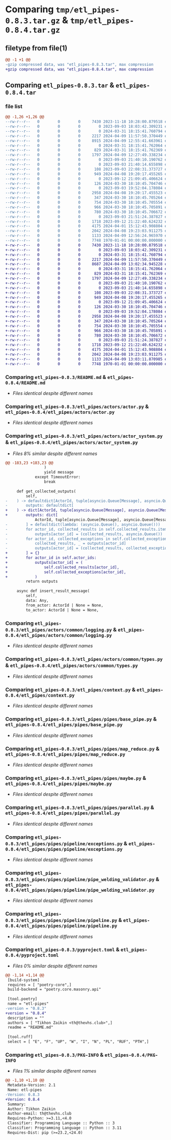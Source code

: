 # Comparing `tmp/etl_pipes-0.8.3.tar.gz` & `tmp/etl_pipes-0.8.4.tar.gz`

## filetype from file(1)

```diff
@@ -1 +1 @@
-gzip compressed data, was "etl_pipes-0.8.3.tar", max compression
+gzip compressed data, was "etl_pipes-0.8.4.tar", max compression
```

## Comparing `etl_pipes-0.8.3.tar` & `etl_pipes-0.8.4.tar`

### file list

```diff
@@ -1,26 +1,26 @@
--rw-r--r--   0        0        0     7430 2023-11-18 10:28:00.879518 etl_pipes-0.8.3/README.md
--rw-r--r--   0        0        0        0 2023-09-03 18:03:42.309231 etl_pipes-0.8.3/etl_pipes/__init__.py
--rw-r--r--   0        0        0        0 2024-03-31 18:15:41.760794 etl_pipes-0.8.3/etl_pipes/actors/__init__.py
--rw-r--r--   0        0        0     2217 2024-04-09 11:57:50.370449 etl_pipes-0.8.3/etl_pipes/actors/actor.py
--rw-r--r--   0        0        0     8915 2024-04-09 12:55:41.663961 etl_pipes-0.8.3/etl_pipes/actors/actor_system.py
--rw-r--r--   0        0        0        0 2024-03-31 18:15:41.762064 etl_pipes-0.8.3/etl_pipes/actors/common/__init__.py
--rw-r--r--   0        0        0      829 2024-03-31 18:15:41.762369 etl_pipes-0.8.3/etl_pipes/actors/common/logging.py
--rw-r--r--   0        0        0     1797 2024-04-09 12:27:49.338234 etl_pipes-0.8.3/etl_pipes/actors/common/types.py
--rw-r--r--   0        0        0        0 2023-09-03 21:40:10.190762 etl_pipes-0.8.3/etl_pipes/common/__init__.py
--rw-r--r--   0        0        0        0 2023-09-03 21:40:14.655898 etl_pipes-0.8.3/etl_pipes/common/utils/__init__.py
--rw-r--r--   0        0        0      108 2023-09-03 22:08:31.373727 etl_pipes-0.8.3/etl_pipes/common/utils/type_hints.py
--rw-r--r--   0        0        0      949 2024-04-08 19:20:17.455265 etl_pipes-0.8.3/etl_pipes/context.py
--rw-r--r--   0        0        0        0 2023-09-12 21:09:45.406624 etl_pipes-0.8.3/etl_pipes/domain/__init__.py
--rw-r--r--   0        0        0      126 2024-03-30 18:10:45.704746 etl_pipes-0.8.3/etl_pipes/domain/types.py
--rw-r--r--   0        0        0        0 2023-09-03 19:52:04.178084 etl_pipes-0.8.3/etl_pipes/pipes/__init__.py
--rw-r--r--   0        0        0     2958 2024-04-08 19:20:17.455523 etl_pipes-0.8.3/etl_pipes/pipes/base_pipe.py
--rw-r--r--   0        0        0      347 2024-03-30 18:10:45.705264 etl_pipes-0.8.3/etl_pipes/pipes/broadcast_parallel.py
--rw-r--r--   0        0        0      754 2024-03-30 18:10:45.705554 etl_pipes-0.8.3/etl_pipes/pipes/map_reduce.py
--rw-r--r--   0        0        0      966 2024-03-30 18:10:45.705891 etl_pipes-0.8.3/etl_pipes/pipes/maybe.py
--rw-r--r--   0        0        0      780 2024-03-30 18:10:45.706672 etl_pipes-0.8.3/etl_pipes/pipes/parallel.py
--rw-r--r--   0        0        0        0 2023-09-03 21:51:24.387827 etl_pipes-0.8.3/etl_pipes/pipes/pipeline/__init__.py
--rw-r--r--   0        0        0     1718 2023-09-12 21:22:40.624232 etl_pipes-0.8.3/etl_pipes/pipes/pipeline/exceptions.py
--rw-r--r--   0        0        0     4175 2024-04-01 15:12:43.908804 etl_pipes-0.8.3/etl_pipes/pipes/pipeline/pipe_welding_validator.py
--rw-r--r--   0        0        0     2042 2024-04-08 19:23:03.911275 etl_pipes-0.8.3/etl_pipes/pipes/pipeline/pipeline.py
--rw-r--r--   0        0        0     1133 2024-04-09 12:56:24.965970 etl_pipes-0.8.3/pyproject.toml
--rw-r--r--   0        0        0     7748 1970-01-01 00:00:00.000000 etl_pipes-0.8.3/PKG-INFO
+-rw-r--r--   0        0        0     7430 2023-11-18 10:28:00.879518 etl_pipes-0.8.4/README.md
+-rw-r--r--   0        0        0        0 2023-09-03 18:03:42.309231 etl_pipes-0.8.4/etl_pipes/__init__.py
+-rw-r--r--   0        0        0        0 2024-03-31 18:15:41.760794 etl_pipes-0.8.4/etl_pipes/actors/__init__.py
+-rw-r--r--   0        0        0     2217 2024-04-09 11:57:50.370449 etl_pipes-0.8.4/etl_pipes/actors/actor.py
+-rw-r--r--   0        0        0     8687 2024-04-09 13:02:34.945228 etl_pipes-0.8.4/etl_pipes/actors/actor_system.py
+-rw-r--r--   0        0        0        0 2024-03-31 18:15:41.762064 etl_pipes-0.8.4/etl_pipes/actors/common/__init__.py
+-rw-r--r--   0        0        0      829 2024-03-31 18:15:41.762369 etl_pipes-0.8.4/etl_pipes/actors/common/logging.py
+-rw-r--r--   0        0        0     1797 2024-04-09 12:27:49.338234 etl_pipes-0.8.4/etl_pipes/actors/common/types.py
+-rw-r--r--   0        0        0        0 2023-09-03 21:40:10.190762 etl_pipes-0.8.4/etl_pipes/common/__init__.py
+-rw-r--r--   0        0        0        0 2023-09-03 21:40:14.655898 etl_pipes-0.8.4/etl_pipes/common/utils/__init__.py
+-rw-r--r--   0        0        0      108 2023-09-03 22:08:31.373727 etl_pipes-0.8.4/etl_pipes/common/utils/type_hints.py
+-rw-r--r--   0        0        0      949 2024-04-08 19:20:17.455265 etl_pipes-0.8.4/etl_pipes/context.py
+-rw-r--r--   0        0        0        0 2023-09-12 21:09:45.406624 etl_pipes-0.8.4/etl_pipes/domain/__init__.py
+-rw-r--r--   0        0        0      126 2024-03-30 18:10:45.704746 etl_pipes-0.8.4/etl_pipes/domain/types.py
+-rw-r--r--   0        0        0        0 2023-09-03 19:52:04.178084 etl_pipes-0.8.4/etl_pipes/pipes/__init__.py
+-rw-r--r--   0        0        0     2958 2024-04-08 19:20:17.455523 etl_pipes-0.8.4/etl_pipes/pipes/base_pipe.py
+-rw-r--r--   0        0        0      347 2024-03-30 18:10:45.705264 etl_pipes-0.8.4/etl_pipes/pipes/broadcast_parallel.py
+-rw-r--r--   0        0        0      754 2024-03-30 18:10:45.705554 etl_pipes-0.8.4/etl_pipes/pipes/map_reduce.py
+-rw-r--r--   0        0        0      966 2024-03-30 18:10:45.705891 etl_pipes-0.8.4/etl_pipes/pipes/maybe.py
+-rw-r--r--   0        0        0      780 2024-03-30 18:10:45.706672 etl_pipes-0.8.4/etl_pipes/pipes/parallel.py
+-rw-r--r--   0        0        0        0 2023-09-03 21:51:24.387827 etl_pipes-0.8.4/etl_pipes/pipes/pipeline/__init__.py
+-rw-r--r--   0        0        0     1718 2023-09-12 21:22:40.624232 etl_pipes-0.8.4/etl_pipes/pipes/pipeline/exceptions.py
+-rw-r--r--   0        0        0     4175 2024-04-01 15:12:43.908804 etl_pipes-0.8.4/etl_pipes/pipes/pipeline/pipe_welding_validator.py
+-rw-r--r--   0        0        0     2042 2024-04-08 19:23:03.911275 etl_pipes-0.8.4/etl_pipes/pipes/pipeline/pipeline.py
+-rw-r--r--   0        0        0     1133 2024-04-09 13:03:11.870985 etl_pipes-0.8.4/pyproject.toml
+-rw-r--r--   0        0        0     7748 1970-01-01 00:00:00.000000 etl_pipes-0.8.4/PKG-INFO
```

### Comparing `etl_pipes-0.8.3/README.md` & `etl_pipes-0.8.4/README.md`

 * *Files identical despite different names*

### Comparing `etl_pipes-0.8.3/etl_pipes/actors/actor.py` & `etl_pipes-0.8.4/etl_pipes/actors/actor.py`

 * *Files identical despite different names*

### Comparing `etl_pipes-0.8.3/etl_pipes/actors/actor_system.py` & `etl_pipes-0.8.4/etl_pipes/actors/actor_system.py`

 * *Files 8% similar despite different names*

```diff
@@ -183,23 +183,23 @@
                 )
                 yield message
             except TimeoutError:
                 break
 
     def get_collected_outputs(
         self,
-    ) -> defaultdict[ActorId, tuple[asyncio.Queue[Message], asyncio.Queue[Message]]]:
-        outputs: defaultdict[
+    ) -> dict[ActorId, tuple[asyncio.Queue[Message], asyncio.Queue[Message]]]:
+        outputs: dict[
             ActorId, tuple[asyncio.Queue[Message], asyncio.Queue[Message]]
-        ] = defaultdict(lambda: (asyncio.Queue(), asyncio.Queue()))
-        for actor_id, collected_results in self.collected_results.items():
-            outputs[actor_id] = (collected_results, asyncio.Queue())
-        for actor_id, collected_exceptions in self.collected_exceptions.items():
-            collected_results, _ = outputs[actor_id]
-            outputs[actor_id] = (collected_results, collected_exceptions)
+        ] = {}
+        for actor_id in self.actor_ids:
+            outputs[actor_id] = (
+                self.collected_results[actor_id],
+                self.collected_exceptions[actor_id],
+            )
         return outputs
 
     async def insert_result_message(
         self,
         data: Any,
         from_actor: ActorId | None = None,
         to_actor: ActorId | None = None,
```

### Comparing `etl_pipes-0.8.3/etl_pipes/actors/common/logging.py` & `etl_pipes-0.8.4/etl_pipes/actors/common/logging.py`

 * *Files identical despite different names*

### Comparing `etl_pipes-0.8.3/etl_pipes/actors/common/types.py` & `etl_pipes-0.8.4/etl_pipes/actors/common/types.py`

 * *Files identical despite different names*

### Comparing `etl_pipes-0.8.3/etl_pipes/context.py` & `etl_pipes-0.8.4/etl_pipes/context.py`

 * *Files identical despite different names*

### Comparing `etl_pipes-0.8.3/etl_pipes/pipes/base_pipe.py` & `etl_pipes-0.8.4/etl_pipes/pipes/base_pipe.py`

 * *Files identical despite different names*

### Comparing `etl_pipes-0.8.3/etl_pipes/pipes/map_reduce.py` & `etl_pipes-0.8.4/etl_pipes/pipes/map_reduce.py`

 * *Files identical despite different names*

### Comparing `etl_pipes-0.8.3/etl_pipes/pipes/maybe.py` & `etl_pipes-0.8.4/etl_pipes/pipes/maybe.py`

 * *Files identical despite different names*

### Comparing `etl_pipes-0.8.3/etl_pipes/pipes/parallel.py` & `etl_pipes-0.8.4/etl_pipes/pipes/parallel.py`

 * *Files identical despite different names*

### Comparing `etl_pipes-0.8.3/etl_pipes/pipes/pipeline/exceptions.py` & `etl_pipes-0.8.4/etl_pipes/pipes/pipeline/exceptions.py`

 * *Files identical despite different names*

### Comparing `etl_pipes-0.8.3/etl_pipes/pipes/pipeline/pipe_welding_validator.py` & `etl_pipes-0.8.4/etl_pipes/pipes/pipeline/pipe_welding_validator.py`

 * *Files identical despite different names*

### Comparing `etl_pipes-0.8.3/etl_pipes/pipes/pipeline/pipeline.py` & `etl_pipes-0.8.4/etl_pipes/pipes/pipeline/pipeline.py`

 * *Files identical despite different names*

### Comparing `etl_pipes-0.8.3/pyproject.toml` & `etl_pipes-0.8.4/pyproject.toml`

 * *Files 0% similar despite different names*

```diff
@@ -1,14 +1,14 @@
 [build-system]
 requires = [ "poetry-core",]
 build-backend = "poetry.core.masonry.api"
 
 [tool.poetry]
 name = "etl-pipes"
-version = "0.8.3"
+version = "0.8.4"
 description = ""
 authors = [ "Tikhon Zaikin <th@thevhs.club>",]
 readme = "README.md"
 
 [tool.ruff]
 select = [ "E", "F", "UP", "W", "I", "N", "PL", "RUF", "PTH",]
```

### Comparing `etl_pipes-0.8.3/PKG-INFO` & `etl_pipes-0.8.4/PKG-INFO`

 * *Files 1% similar despite different names*

```diff
@@ -1,10 +1,10 @@
 Metadata-Version: 2.1
 Name: etl-pipes
-Version: 0.8.3
+Version: 0.8.4
 Summary: 
 Author: Tikhon Zaikin
 Author-email: th@thevhs.club
 Requires-Python: >=3.11,<4.0
 Classifier: Programming Language :: Python :: 3
 Classifier: Programming Language :: Python :: 3.11
 Requires-Dist: pip (>=23.2,<24.0)
```

